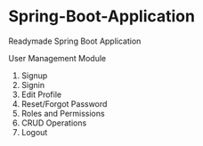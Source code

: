 # Spring-Boot-Application
Readymade Spring Boot Application

User Management Module
1. Signup
2. Signin
3. Edit Profile
4. Reset/Forgot Password
5. Roles and Permissions
6. CRUD Operations
7. Logout
